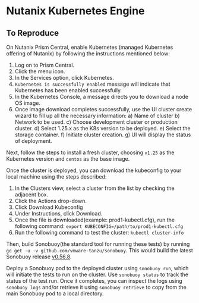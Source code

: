 Nutanix Kubernetes Engine
===
 To Reproduce
---
 On Nutanix Prism Central, enable Kubernetes (managed Kubernetes offering of Nutanix) by following
the instructions mentioned below:
1. Log on to Prism Central.
2. Click the menu icon.
3. In the Services option, click Kubernetes.
4. `Kubernetes is successfully enabled` message will indicate that Kubernetes has been enabled successfully.
5. In the Kubernetes Console, a message directs you to download a node OS image.
6. Once image download completes successfully, use the UI cluster create wizard
   to fill up all the necessary information:
     a) Name of cluster
     b) Network to be used.
     c) Choose development cluster or production cluster.
     d) Select 1.25.x as the K8s version to be deployed.
     e) Select the storage container.
     f) Initiate cluster creation.
     g) UI will display the status of deployment.

Next, follow the steps to install a fresh cluster, choosing `v1.25` as the Kubernetes
version and `centos` as the base image.

Once the cluster is deployed, you can download the kubeconfig to your local machine using
the steps described:
1. In the Clusters view, select a cluster from the list by checking the adjacent box.
2. Click the Actions drop-down.
3. Click Download Kubeconfig
4. Under Instructions, click Download.
5. Once the file is downloaded(example: prod1-kubectl.cfg), run the following command:
    `export KUBECONFIG=/path/to/prod1-kubectl.cfg`
6. Run the following command to test the cluster:
    `kubectl cluster-info`

Then, build Sonobuoy(the standard tool for running these tests) by running `go get -u -v github.com/vmware-tanzu/sonobuoy`.
This would build the latest Sonobuoy release [v0.56.8](https://github.com/vmware-tanzu/sonobuoy/releases/tag/v0.56.8).

Deploy a Sonobuoy pod to the deployed cluster using `sonobuoy run`, which will initiate the tests to run on
the cluster. Use `sonobuoy status` to track the status of the test run. Once it completes, you
can inspect the logs using `sonobuoy logs` and/or retrieve it using `sonobuoy retrieve`
to copy from the main Sonobuoy pod to a local directory.
